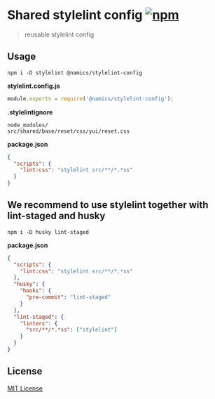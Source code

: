 # Shared stylelint config [![npm](https://img.shields.io/npm/v/@namics/stylelint-config.svg)](https://www.npmjs.com/package/@namics/stylelint-config)

> reusable stylelint config

## Usage

`npm i -D stylelint @namics/stylelint-config`

**stylelint.config.js**

```js
module.exports = require('@namics/stylelint-config');
```

**.stylelintignore**

```
node_modules/
src/shared/base/reset/css/yui/reset.css
```

**package.json**

```json
{
  "scripts": {
    "lint:css": "stylelint src/**/*.*ss"
  }
}
```

## We recommend to use stylelint together with lint-staged and husky

`npm i -D husky lint-staged`

**package.json**

```json
{
  "scripts": {
    "lint:css": "stylelint src/**/*.*ss"
  },
  "husky": {
    "hooks": {
      "pre-commit": "lint-staged"
    }
  },
  "lint-staged": {
    "linters": {
      "src/**/*.*ss": ["stylelint"]
    }
  }
}
```

## License

[MIT License](./LICENSE)
